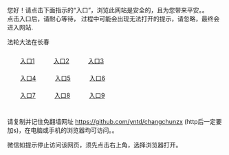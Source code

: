 您好！请点击下面指示的“入口”，浏览此网站是安全的，且为您带来平安。。 <br/>
点击入口后，请耐心等待， 过程中可能会出现无法打开的提示，请忽略，最终会进入网站. </br>

法轮大法在长春<br/>
<div style="padding:10px"><a style="margin:20px" target="_blank" href="https://da2dvqusov0sl.cloudfront.net/2Qpsp?rthzis" id="ccLink1" rel="nofollow">入口1</a> <a target="_blank" style="margin:20px" href="https://d1tr1r5wi9pdcr.cloudfront.net/2Qpsp?khfduxs" id="ccLink2" rel="nofollow">入口2</a> <a style="margin:20px" target="_blank" href="https://dv1gt38tq6vsi.cloudfront.net/2Qpsp?wqwzuliy" id="ccLink3" rel="nofollow">入口3</a></div>

<div style="padding:10px" ><a style="margin:20px" target="_blank" href="https://da2dvqusov0sl.cloudfront.net/2Qpsp?rthzis" id="ccLink4" rel="nofollow">入口4</a> <a style="margin:20px" href="https://d1tr1r5wi9pdcr.cloudfront.net/2Qpsp?khfduxs" target="_blank" id="ccLink5" rel="nofollow">入口5</a> <a style="margin:20px" href="https://dv1gt38tq6vsi.cloudfront.net/2Qpsp?wqwzuliy" target="_blank" id="ccLink6" rel="nofollow">入口6</a></div>

<div style="padding:10px"><a style="margin:20px" target="_blank" href="https://da2dvqusov0sl.cloudfront.net/2Qpsp?rthzis" id="ccLink7" rel="nofollow">入口7</a> <a style="margin:20px" href="https://d1tr1r5wi9pdcr.cloudfront.net/2Qpsp?khfduxs" target="_blank" id="ccLink8" rel="nofollow">入口8</a> <a style="margin:20px" target="_blank" href="https://dv1gt38tq6vsi.cloudfront.net/2Qpsp?wqwzuliy" id="ccLink9" rel="nofollow">入口9</a></div>

<br/>



请复制并记住免翻墙网址 https://github.com/yntd/changchunzx (http后一定要加s)，在电脑或手机的浏览器均可访问。。<br/>

微信如提示停止访问该网页，须先点击右上角，选择浏览器打开。
